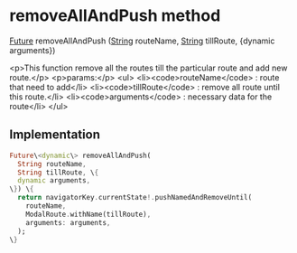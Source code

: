 


# removeAllAndPush method








[Future](https:api.flutter.dev/flutter/dart-async/Future-class.html) removeAllAndPush
([String](https:api.flutter.dev/flutter/dart-core/String-class.html) routeName, [String](https:api.flutter.dev/flutter/dart-core/String-class.html) tillRoute, \{dynamic arguments\})





\<p\>This function remove all the routes till the particular route and add new route.\</p\>
\<p\>params:\</p\>
\<ul\>
\<li\>\<code\>routeName\</code\> : route that need to add\</li\>
\<li\>\<code\>tillRoute\</code\> : remove all route until this route.\</li\>
\<li\>\<code\>arguments\</code\> : necessary data for the route\</li\>
\</ul\>



## Implementation

```dart
Future\<dynamic\> removeAllAndPush(
  String routeName,
  String tillRoute, \{
  dynamic arguments,
\}) \{
  return navigatorKey.currentState!.pushNamedAndRemoveUntil(
    routeName,
    ModalRoute.withName(tillRoute),
    arguments: arguments,
  );
\}
```







